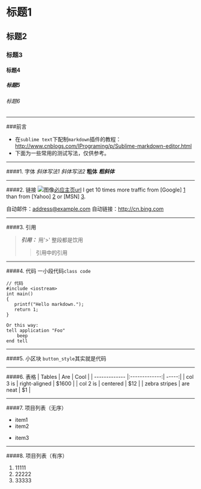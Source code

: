 # 标题1
## 标题2
### 标题3
#### 标题4
##### 标题5
###### 标题6

---
###前言
- 在`sublime text`下配制`markdown`插件的教程：http://www.cnblogs.com/IPrograming/p/Sublime-markdown-editor.html
- 下面为一些常用的测试写法，仅供参考。

---
####1. 字体
*斜体写法1*
_斜体写法2_
**粗体**
***粗斜体***

---
####2. 链接
![图像](http://cn.bing.com/s/cn/cn_searchbt_hp.png)[必应主页url](http://cn.bing.com)
I get 10 times more traffic from [Google] [1] than from
[Yahoo] [2] or [MSN] [3].

  [1]: http://google.com/        "Google"
  [2]: http://search.yahoo.com/  "Yahoo Search"
  [3]: http://search.msn.com/    "MSN Search"
自动邮件：<address@example.com>
自动链接：http://cn.bing.com

***
####3. 引用
>***引用：*** 用'>'
整段都是饮用
>>引用中的引用

---
####4. 代码
一小段代码`class code`
```
// 代码
#include <iostream>
int main()
{
   printf("Hello markdown.");
   return 1;
}
```

    Or this way:
    tell application "Foo"
        beep
    end tell

***
####5. 小区块
`button_style`其实就是代码

***
####6. 表格
| Tables        | Are           | Cool  |
| ------------- |:-------------:| -----:|
| col 3 is      | right-aligned | $1600 |
| col 2 is      | centered      |   $12 |
| zebra stripes | are neat      |    $1 |

***
####7. 项目列表（无序）
* item1
* item2
- item3

***
####8. 项目列表（有序）
1. 11111
2. 22222
3. 33333


